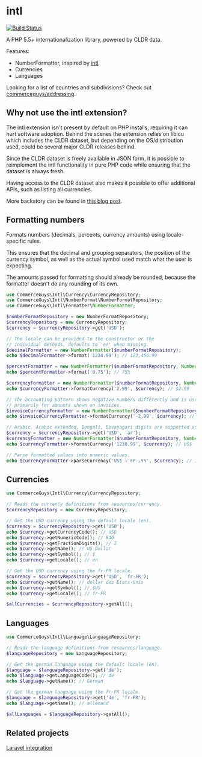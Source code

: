 intl
=====

[![Build Status](https://travis-ci.org/commerceguys/intl.svg?branch=master)](https://travis-ci.org/commerceguys/intl)

A PHP 5.5+ internationalization library, powered by CLDR data.

Features:
- NumberFormatter, inspired by [intl](http://php.net/manual/en/class.numberformatter.php).
- Currencies
- Languages

Looking for a list of countries and subdivisions? Check out [commerceguys/addressing](https://github.com/commerceguys/addressing).

Why not use the intl extension?
-------------------------------
The intl extension isn't present by default on PHP installs, requiring
it can hurt software adoption.
Behind the scenes the extension relies on libicu which includes the CLDR dataset,
but depending on the OS/distribution used, could be several major CLDR releases behind.

Since the CLDR dataset is freely available in JSON form, it is possible to
reimplement the intl functionality in pure PHP code while ensuring that the
dataset is always fresh.

Having access to the CLDR dataset also makes it possible to offer additional APIs,
such as listing all currencies.

More backstory can be found in [this blog post](https://drupalcommerce.org/blog/15916/commerce-2x-stories-internationalization).

Formatting numbers
------------------
Formats numbers (decimals, percents, currency amounts) using locale-specific rules.

This ensures that the decimal and grouping separators, the position of the currency
symbol, as well as the actual symbol used match what the user is expecting.

The amounts passed for formatting should already be rounded, because the
formatter doesn't do any rounding of its own.

```php
use CommerceGuys\Intl\Currency\CurrencyRepository;
use CommerceGuys\Intl\NumberFormat\NumberFormatRepository;
use CommerceGuys\Intl\Formatter\NumberFormatter;

$numberFormatRepository = new NumberFormatRepository;
$currencyRepository = new CurrencyRepository;
$currency = $currencyRepository->get('USD');

// The locale can be provided to the constructor or the
// individual methods, defaults to 'en' when missing.
$decimalFormatter = new NumberFormatter($numberFormatRepository);
echo $decimalFormatter->format('1234.99'); // 123,456.99

$percentFormatter = new NumberFormatter($numberFormatRepository, NumberFormatter::PERCENT);
echo $percentFormatter->format('0.75'); // 75%

$currencyFormatter = new NumberFormatter($numberFormatRepository, NumberFormatter::CURRENCY);
echo $currencyFormatter->formatCurrency('2.99', $currency); // $2.99

// The accounting pattern shows negative numbers differently and is used
// primarily for amounts shown on invoices.
$invoiceCurrencyFormatter = new NumberFormatter($numberFormatRepository, NumberFormatter::CURRENCY_ACCOUNTING);
echo $invoiceCurrencyFormatter->formatCurrency('-2.99', $currency); // (2.99$)

// Arabic, Arabic extended, Bengali, Devanagari digits are supported as expected.
$currency = $currencyRepository->get('USD', 'ar');
$currencyFormatter = new NumberFormatter($numberFormatRepository, NumberFormatter::CURRENCY, 'ar');
echo $currencyFormatter->formatCurrency('1230.99', $currency); // US$ ١٬٢٣٠٫٩٩

// Parse formatted values into numeric values.
echo $currencyFormatter->parseCurrency('US$ ١٬٢٣٠٫٩٩', $currency); // 1230.99
```

Currencies
----------
```php
use CommerceGuys\Intl\Currency\CurrencyRepository;

// Reads the currency definitions from resources/currency.
$currencyRepository = new CurrencyRepository;

// Get the USD currency using the default locale (en).
$currency = $currencyRepository->get('USD');
echo $currency->getCurrencyCode(); // USD
echo $currency->getNumericCode(); // 840
echo $currency->getFractionDigits(); // 2
echo $currency->getName(); // US Dollar
echo $currency->getSymbol(); // $
echo $currency->getLocale(); // en

// Get the USD currency using the fr-FR locale.
$currency = $currencyRepository->get('USD', 'fr-FR');
echo $currency->getName(); // dollar des États-Unis
echo $currency->getSymbol(); // $US
echo $currency->getLocale(); // fr-FR

$allCurrencies = $currencyRepository->getAll();
```

Languages
---------
```php
use CommerceGuys\Intl\Language\LanguageRepository;

// Reads the language definitions from resources/language.
$languageRepository = new LanguageRepository;

// Get the german language using the default locale (en).
$language = $languageRepository->get('de');
echo $language->getLanguageCode(); // de
echo $language->getName(); // German

// Get the german language using the fr-FR locale.
$language = $languageRepository->get('de', 'fr-FR');
echo $language->getName(); // allemand

$allLanguages = $languageRepository->getAll();
```

Related projects
----------------
[Laravel integration](https://github.com/Propaganistas/Laravel-Intl/)
